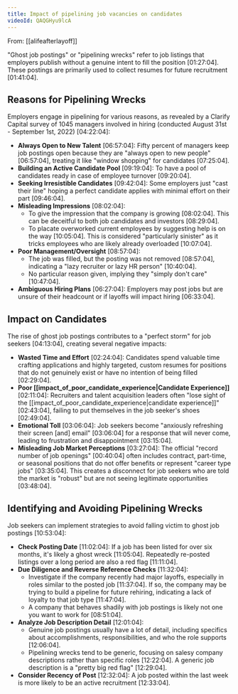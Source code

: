 ```yaml
---
title: Impact of pipelining job vacancies on candidates
videoId: QAQGHyu9lcA
---
```


From: [[alifeafterlayoff]] <br/> 

"Ghost job postings" or "pipelining wrecks" refer to job listings that employers publish without a genuine intent to fill the position <a class="yt-timestamp" data-t="01:27:04">[01:27:04]</a>. These postings are primarily used to collect resumes for future recruitment <a class="yt-timestamp" data-t="01:41:04">[01:41:04]</a>.

## Reasons for Pipelining Wrecks

Employers engage in pipelining for various reasons, as revealed by a Clarify Capital survey of 1045 managers involved in hiring (conducted August 31st - September 1st, 2022) <a class="yt-timestamp" data-t="04:22:04">[04:22:04]</a>:

*   **Always Open to New Talent** <a class="yt-timestamp" data-t="06:57:04">[06:57:04]</a>: Fifty percent of managers keep job postings open because they are "always open to new people" <a class="yt-timestamp" data-t="06:57:04">[06:57:04]</a>, treating it like "window shopping" for candidates <a class="yt-timestamp" data-t="07:25:04">[07:25:04]</a>.
*   **Building an Active Candidate Pool** <a class="yt-timestamp" data-t="09:19:04">[09:19:04]</a>: To have a pool of candidates ready in case of employee turnover <a class="yt-timestamp" data-t="09:20:04">[09:20:04]</a>.
*   **Seeking Irresistible Candidates** <a class="yt-timestamp" data-t="09:42:04">[09:42:04]</a>: Some employers just "cast their line" hoping a perfect candidate applies with minimal effort on their part <a class="yt-timestamp" data-t="09:46:04">[09:46:04]</a>.
*   **Misleading Impressions** <a class="yt-timestamp" data-t="08:02:04">[08:02:04]</a>:
    *   To give the impression that the company is growing <a class="yt-timestamp" data-t="08:02:04">[08:02:04]</a>. This can be deceitful to both job candidates and investors <a class="yt-timestamp" data-t="08:29:04">[08:29:04]</a>.
    *   To placate overworked current employees by suggesting help is on the way <a class="yt-timestamp" data-t="10:05:04">[10:05:04]</a>. This is considered "particularly sinister" as it tricks employees who are likely already overloaded <a class="yt-timestamp" data-t="10:07:04">[10:07:04]</a>.
*   **Poor Management/Oversight** <a class="yt-timestamp" data-t="08:57:04">[08:57:04]</a>:
    *   The job was filled, but the posting was not removed <a class="yt-timestamp" data-t="08:57:04">[08:57:04]</a>, indicating a "lazy recruiter or lazy HR person" <a class="yt-timestamp" data-t="10:40:04">[10:40:04]</a>.
    *   No particular reason given, implying they "simply don't care" <a class="yt-timestamp" data-t="10:47:04">[10:47:04]</a>.
*   **Ambiguous Hiring Plans** <a class="yt-timestamp" data-t="06:27:04">[06:27:04]</a>: Employers may post jobs but are unsure of their headcount or if layoffs will impact hiring <a class="yt-timestamp" data-t="06:33:04">[06:33:04]</a>.

## Impact on Candidates

The rise of ghost job postings contributes to a "perfect storm" for job seekers <a class="yt-timestamp" data-t="04:13:04">[04:13:04]</a>, creating several negative impacts:

*   **Wasted Time and Effort** <a class="yt-timestamp" data-t="02:24:04">[02:24:04]</a>: Candidates spend valuable time crafting applications and highly targeted, custom resumes for positions that do not genuinely exist or have no intention of being filled <a class="yt-timestamp" data-t="02:29:04">[02:29:04]</a>.
*   **Poor [[impact_of_poor_candidate_experience|Candidate Experience]]** <a class="yt-timestamp" data-t="02:11:04">[02:11:04]</a>: Recruiters and talent acquisition leaders often "lose sight of the [[impact_of_poor_candidate_experience|candidate experience]]" <a class="yt-timestamp" data-t="02:43:04">[02:43:04]</a>, failing to put themselves in the job seeker's shoes <a class="yt-timestamp" data-t="02:49:04">[02:49:04]</a>.
*   **Emotional Toll** <a class="yt-timestamp" data-t="03:06:04">[03:06:04]</a>: Job seekers become "anxiously refreshing their screen [and] email" <a class="yt-timestamp" data-t="03:06:04">[03:06:04]</a> for a response that will never come, leading to frustration and disappointment <a class="yt-timestamp" data-t="03:15:04">[03:15:04]</a>.
*   **Misleading Job Market Perceptions** <a class="yt-timestamp" data-t="03:27:04">[03:27:04]</a>: The official "record number of job openings" <a class="yt-timestamp" data-t="00:40:04">[00:40:04]</a> often includes contract, part-time, or seasonal positions that do not offer benefits or represent "career type jobs" <a class="yt-timestamp" data-t="03:35:04">[03:35:04]</a>. This creates a disconnect for job seekers who are told the market is "robust" but are not seeing legitimate opportunities <a class="yt-timestamp" data-t="03:48:04">[03:48:04]</a>.

## Identifying and Avoiding Pipelining Wrecks

Job seekers can implement strategies to avoid falling victim to ghost job postings <a class="yt-timestamp" data-t="10:53:04">[10:53:04]</a>:

*   **Check Posting Date** <a class="yt-timestamp" data-t="11:02:04">[11:02:04]</a>: If a job has been listed for over six months, it's likely a ghost wreck <a class="yt-timestamp" data-t="11:05:04">[11:05:04]</a>. Repeatedly re-posted listings over a long period are also a red flag <a class="yt-timestamp" data-t="11:11:04">[11:11:04]</a>.
*   **Due Diligence and Reverse Reference Checks** <a class="yt-timestamp" data-t="11:32:04">[11:32:04]</a>:
    *   Investigate if the company recently had major layoffs, especially in roles similar to the posted job <a class="yt-timestamp" data-t="11:37:04">[11:37:04]</a>. If so, the company may be trying to build a pipeline for future rehiring, indicating a lack of loyalty to that job type <a class="yt-timestamp" data-t="11:47:04">[11:47:04]</a>.
    *   A company that behaves shadily with job postings is likely not one you want to work for <a class="yt-timestamp" data-t="08:51:04">[08:51:04]</a>.
*   **Analyze Job Description Detail** <a class="yt-timestamp" data-t="12:01:04">[12:01:04]</a>:
    *   Genuine job postings usually have a lot of detail, including specifics about accomplishments, responsibilities, and who the role supports <a class="yt-timestamp" data-t="12:06:04">[12:06:04]</a>.
    *   Pipelining wrecks tend to be generic, focusing on salesy company descriptions rather than specific roles <a class="yt-timestamp" data-t="12:22:04">[12:22:04]</a>. A generic job description is a "pretty big red flag" <a class="yt-timestamp" data-t="12:29:04">[12:29:04]</a>.
*   **Consider Recency of Post** <a class="yt-timestamp" data-t="12:32:04">[12:32:04]</a>: A job posted within the last week is more likely to be an active recruitment <a class="yt-timestamp" data-t="12:33:04">[12:33:04]</a>.